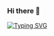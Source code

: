 ### Hi there 👋

[![Typing SVG](https://readme-typing-svg.demolab.com?font=Fira+Code&weight=700&size=32&pause=1000&width=435&lines=My+NaMe+Is+HamZa;I+am+a+MERN+stack+developer)](https://git.io/typing-svg)

<!--
**Hamza804-latif/Hamza804-latif** is a ✨ _special_ ✨ repository because its `README.md` (this file) appears on your GitHub profile.

Here are some ideas to get you started:

- 🔭 I’m currently working on ...
- 🌱 I’m currently learning ...
- 👯 I’m looking to collaborate on ...
- 🤔 I’m looking for help with ...
- 💬 Ask me about ...
- 📫 How to reach me: ...
- 😄 Pronouns: ...
- ⚡ Fun fact: ...
-->
